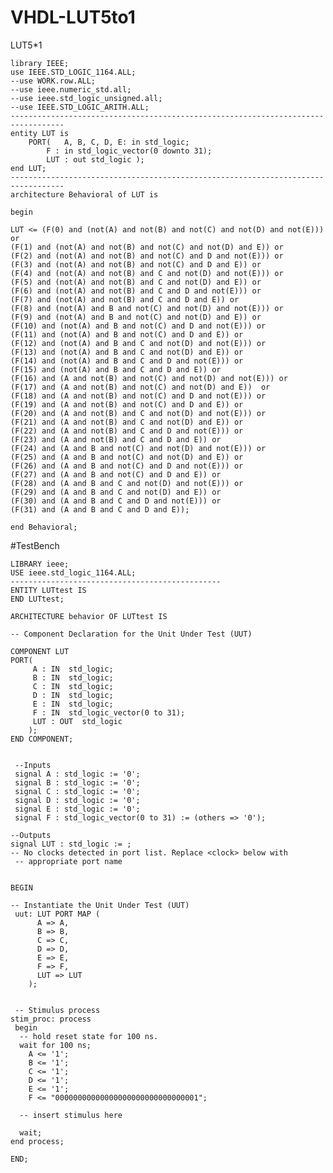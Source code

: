 # VHDL-LUT5to1
LUT5*1


    library IEEE;
    use IEEE.STD_LOGIC_1164.ALL;
    --use WORK.row.ALL; 	
    --use ieee.numeric_std.all;
    --use ieee.std_logic_unsigned.all;
    --use IEEE.STD_LOGIC_ARITH.ALL;
    ----------------------------------------------------------------------------------
    entity LUT is
	    PORT(	A, B, C, D, E: in std_logic;
			F : in std_logic_vector(0 downto 31);
			LUT : out std_logic );
    end LUT;
    ----------------------------------------------------------------------------------
    architecture Behavioral of LUT is

    begin

	LUT <= (F(0) and (not(A) and not(B) and not(C) and not(D) and not(E))) or 
	(F(1) and (not(A) and not(B) and not(C) and not(D) and E)) or
	(F(2) and (not(A) and not(B) and not(C) and D and not(E))) or
	(F(3) and (not(A) and not(B) and not(C) and D and E)) or
	(F(4) and (not(A) and not(B) and C and not(D) and not(E))) or
	(F(5) and (not(A) and not(B) and C and not(D) and E)) or
	(F(6) and (not(A) and not(B) and C and D and not(E))) or
	(F(7) and (not(A) and not(B) and C and D and E)) or
	(F(8) and (not(A) and B and not(C) and not(D) and not(E))) or
	(F(9) and (not(A) and B and not(C) and not(D) and E)) or
	(F(10) and (not(A) and B and not(C) and D and not(E))) or
	(F(11) and (not(A) and B and not(C) and D and E)) or
	(F(12) and (not(A) and B and C and not(D) and not(E))) or
	(F(13) and (not(A) and B and C and not(D) and E)) or
	(F(14) and (not(A) and B and C and D and not(E))) or
	(F(15) and (not(A) and B and C and D and E)) or
	(F(16) and (A and not(B) and not(C) and not(D) and not(E))) or
	(F(17) and (A and not(B) and not(C) and not(D) and E))	or
	(F(18) and (A and not(B) and not(C) and D and not(E))) or
	(F(19) and (A and not(B) and not(C) and D and E)) or
	(F(20) and (A and not(B) and C and not(D) and not(E))) or
	(F(21) and (A and not(B) and C and not(D) and E)) or
	(F(22) and (A and not(B) and C and D and not(E))) or
	(F(23) and (A and not(B) and C and D and E)) or
	(F(24) and (A and B and not(C) and not(D) and not(E))) or
	(F(25) and (A and B and not(C) and not(D) and E)) or 
	(F(26) and (A and B and not(C) and D and not(E))) or
	(F(27) and (A and B and not(C) and D and E)) or
	(F(28) and (A and B and C and not(D) and not(E))) or
	(F(29) and (A and B and C and not(D) and E)) or
	(F(30) and (A and B and C and D and not(E))) or
	(F(31) and (A and B and C and D and E)); 
	
    end Behavioral;

#TestBench

    LIBRARY ieee;
    USE ieee.std_logic_1164.ALL;
    ----------------------------------------------- 
    ENTITY LUTtest IS
    END LUTtest;
 
    ARCHITECTURE behavior OF LUTtest IS 
 
    -- Component Declaration for the Unit Under Test (UUT)
 
    COMPONENT LUT
    PORT(
         A : IN  std_logic;
         B : IN  std_logic;
         C : IN  std_logic;
         D : IN  std_logic;
         E : IN  std_logic;
         F : IN  std_logic_vector(0 to 31);
         LUT : OUT  std_logic
        );
    END COMPONENT;
    

     --Inputs
     signal A : std_logic := '0';
     signal B : std_logic := '0';
     signal C : std_logic := '0';
     signal D : std_logic := '0';
     signal E : std_logic := '0';
     signal F : std_logic_vector(0 to 31) := (others => '0');

 	--Outputs
    signal LUT : std_logic := ;
    -- No clocks detected in port list. Replace <clock> below with 
     -- appropriate port name 
 
 
    BEGIN
 
	-- Instantiate the Unit Under Test (UUT)
     uut: LUT PORT MAP (
          A => A,
          B => B,
          C => C,
          D => D,
          E => E,
          F => F,
          LUT => LUT
        );

  
     -- Stimulus process
    stim_proc: process
     begin		
      -- hold reset state for 100 ns.
      wait for 100 ns;	
		A <= '1';
		B <= '1';
		C <= '1';
		D <= '1';
		E <= '1';
		F <= "00000000000000000000000000000001";
		
      -- insert stimulus here 

      wait;
    end process;

    END;

